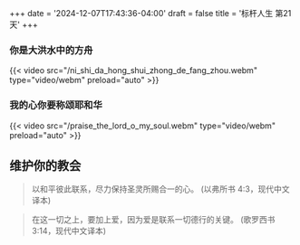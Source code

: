 +++
date = '2024-12-07T17:43:36-04:00'
draft = false
title = '标杆人生 第21天'
+++
### 你是大洪水中的方舟
{{< video src="/ni_shi_da_hong_shui_zhong_de_fang_zhou.webm" type="video/webm" preload="auto" >}}
### 我的心你要称颂耶和华
{{< video src="/praise_the_lord_o_my_soul.webm" type="video/webm" preload="auto" >}}

## 维护你的教会

> 以和平彼此联系，尽力保持圣灵所赐合一的心。 (以弗所书 4:3，现代中文译本)

> 在这一切之上，要加上爱，因为爱是联系一切德行的关键。 (歌罗西书 3:14，现代中文译本)